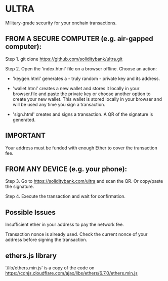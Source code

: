 # ULTRA
Military-grade security for your onchain transactions.

## FROM A SECURE COMPUTER (e.g. air-gapped computer):
Step 1. git clone https://github.com/soliditybank/ultra.git

Step 2. Open the 'index.html' file on a browser offline. Choose an action:

  - 'keygen.html' generates a - truly random - private key and its address.

  - 'wallet.html' creates a new wallet and stores it locally in your browser.file and paste the private key or choose another option to create your new wallet. This wallet is stored locally in your browser and will be used any time you sign a transaction.

  - 'sign.html' creates and signs a transaction. A QR of the signature is generated.

## IMPORTANT
Your address must be funded with enough Ether to cover the transaction fee.

## FROM ANY DEVICE (e.g. your phone):
Step 3. Go to https://soliditybank.com/ultra and scan the QR. Or copy/paste the signature.

Step 4. Execute the transaction and wait for confirmation.

## Possible Issues
Insufficient ether in your address to pay the network fee.

Transaction nonce is already used. Check the current nonce of your address before signing the transaction.

## ethers.js library
'/lib/ethers.min.js' is a copy of the code on https://cdnjs.cloudflare.com/ajax/libs/ethers/6.7.0/ethers.min.js
